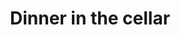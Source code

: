 ---
layout: "pages/vecere-ve-sklepeni.njk"

title: 'Dinner in the cellar'
description: 'Experience the unique atmosphere of a dinner in the old cellar of Chateau Orlice. Historic vaults, candlelight and a delicious menu.'
permalink: 'en/vecere-ve-sklepeni/'

eleventyNavigation:
  key: Dinner in the cellar
  parent: Services and experiences
  order: 100


landing:
  breadcrumbsHome: Home
  breadcrumbsCurrent: Dinner in the cellar

  heading: Dinner in the old cellar

  mouseIconAlt: Computer mouse icon

  imageUrl: /assets/images/restaurant/stredoveka-krcma-1.jpg
  imageAlt: Medieval tavern in Chateau Orlice


contentOne:
  topper: Dinner in the cellar
  heading: Dinner by candlelight in the old cellar

  imageUrl: /assets/images/dinner/dinner.jpg
  imageAlt: Newlyweds on a boat on the pond

  paragraphs:
    - text: Experience an unforgettable evening in the unique atmosphere of the historic cellar of the Chateau Orlice Hotel. Romantic candlelight, the aroma of fine wines and a delicious menu created by our chef - all this awaits you in a room that combines the elegance of the past with the comfort of today. Perfect for a romantic dinner for two, for special anniversaries, marriage proposals or simply for moments that you want to experience in a different way than usual. Enjoy the peace, tranquillity and charm of a place that has a soul.

  cta: Reservation
---
